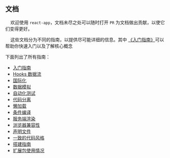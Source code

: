 ## 文档

&nbsp;&nbsp;&nbsp;&nbsp;欢迎使用 `react-app`，文档未尽之处可以随时打开 `PR` 为文档做出贡献，以使它们变得更好。

&nbsp;&nbsp;&nbsp;&nbsp;这些文档分为不同的指南，以提供尽可能详细的信息。其中 [《入门指南》](getting-started.md)可以帮助你快速入门以及了解核心概念

下面列出了所有指南：

- [入门指南](getting-started.md)
- [Hooks 数据流](hooks.md)
- [国际化](i18n.md)
- [数据模拟](mock.md)
- [自动化测试](testing.md)
- [代码分离](code-splitting.md)
- [懒加载](lazy-loading.md)
- [条件编译](conditional-compile.md)
- [服务端渲染](ssr.md)
- [浏览器兼容性](compat.md)
- [声明文件](declaration.md)
- [一致的代码风格](code-style.md)
- [搭建指南](build-guide.md)
- [扩展包使用情况](packages.md)
